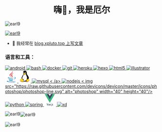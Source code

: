 <h1 align="center">嗨👋，我是厄尔</h1>
<p align="left"> <img src="https://komarev.com/ghpvc/?username=earl9&label=Profile%20views&color =0e75b6&style=flat" alt="earl9" /> </p>

<p align="left"> <a href="https://github.com/ryo-ma/github-profile-trophy"><img src="https://github-profile-trophy.vercel.app/?username=earl9" alt="earl9" /></a> </p>

- 📝 我经常在 [blog.xpluto.top 上写文章](blog.xpluto.top)


<h3 align="left">语言和工具：</h3>
<p align="left"> <a href="https://developer.android.com" target="_blank"> <img src="https://raw.githubusercontent.com/devicons/devicon/master/图标/android/android-original-wordmark.svg" alt="android" width="40" height="40"/> </a> <a href="https://www.gnu.org/software/ bash/" target="_blank"> <img src="https://www.vectorlogo.zone/logos/gnu_bash/gnu_bash-icon.svg" alt="bash" width="40" height="40"/ > </a> <a href="https://www.docker.com/" target="_blank"> <img src="https://raw.githubusercontent.com/devicons/devicon/master/icons/码头工人/码头工人原始字标。svg" alt="docker" width="40" height="40"/> </a> <a href="https://git-scm.com/" target="_blank"> <img src=" https://www.vectorlogo.zone/logos/git-scm/git-scm-icon.svg" alt="git" width="40" height="40"/> </a> <a href=" https://heroku.com" target="_blank"> <img src="https://www.vectorlogo.zone/logos/heroku/heroku-icon.svg" alt="heroku" width="40" height ="40"/> </a> <a href="hexo.io/" target="_blank"> <img src="https://www.vectorlogo.zone/logos/hexoio/hexoio-icon.svg " alt="hexo" 宽度="40"height="40"/> </a> <a href="https://www.w3.org/html/" target="_blank"> <img src="https://raw.githubusercontent.com/ devicons/devicon/master/icons/html5/html5-original-wordmark.svg" alt="html5" width="40" height="40"/> </a> <a href="https://www. adobe.com/in/products/illustrator.html" target="_blank"> <img src="https://www.vectorlogo.zone/logos/adobe_illustrator/adobe_illustrator-icon.svg" alt="illustrator" width= "40" height="40"/> </a> <a href="https://www.java.com" target="_blank"> <img src="https://raw.githubusercontent.com/devicons/devicon/master/icons/java/java-original.svg" alt="java" width="40" height="40"/> </a> <a href="https://www. linux.org/" target="_blank"> <img src="https://raw.githubusercontent.com/devicons/devicon/master/icons/linux/linux-original.svg" alt="linux" width=" 40" height="40"/> </a> <a href="https://www.mysql.com/" target="_blank"> <img src="https://raw.githubusercontent.com/ devicons/devicon/master/icons/mysql/mysql-original-wordmark.svg" alt="mysql" width="40" height="40"/> </a> <a href="https://www. nginx.com”目标=“_blank”> <img src="https://raw.githubusercontent.com/devicons/devicon/master/icons/nginx/nginx-original.svg" alt="nginx" width="40" height="40"/> < /a> <a href="https://nodejs.org" target="_blank"> <img src="https://raw.githubusercontent.com/devicons/devicon/master/icons/nodejs/nodejs-original -wordmark.svg" alt="nodejs" width="40" height="40"/> </a> <a href="https://www.photoshop.com/en" target="_blank"> < img src="https://raw.githubusercontent.com/devicons/devicon/master/icons/photoshop/photoshop-line.svg" alt="photoshop" width="40" height="40"/> </a ><a href="https://www.python.org" target="_blank"> <img src="https://raw.githubusercontent.com/devicons/devicon/master/icons/python/python-original. svg" alt="python" width="40" height="40"/> </a> <a href="https://spring.io/" target="_blank"> <img src="https: //www.vectorlogo.zone/logos/springio/springio-icon.svg" alt="spring" width="40" height="40"/> </a> <a href="https://vuejs. org/" target="_blank"> <img src="https://raw.githubusercontent.com/devicons/devicon/master/icons/vuejs/vuejs-original-wordmark.svg" alt="vuejs" width=" 40"height="40"/> </a> <a href="https://www.adobe.com/products/xd.html" target="_blank"> <img src="https://cdn.worldvectorlogo .com/logos/adobe-xd.svg" alt="xd" width="40" height="40"/> </a> </p>

<p><img align="left" src="https://github-readme-stats.vercel.app/api/top-langs?username=earl9&show_icons=true&locale=en&layout=compact" alt="earl9" /> </p>

<p> <img align="center" src="https://github-readme-stats.vercel.app/api?username=earl9&show_icons=true&locale=en" alt="earl9" /> </p>

<p><img align="center" src="https://github-readme-streak-stats.herokuapp.com/?user=earl9&" alt="earl9" /></p>
